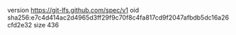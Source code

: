 version https://git-lfs.github.com/spec/v1
oid sha256:e7c4d414ac2d4965d3ff29f9c70f8c4fa817cd9f2047afbdb5dc16a26cfd2e32
size 436
